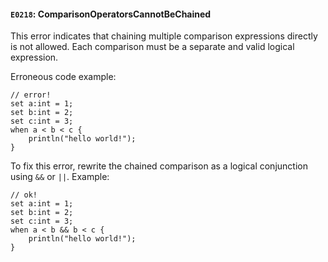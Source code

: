 #### `E0218`: ComparisonOperatorsCannotBeChained

This error indicates that chaining multiple comparison expressions directly is not allowed. Each comparison must be a separate and valid logical expression.

Erroneous code example:
```
// error!
set a:int = 1;
set b:int = 2;
set c:int = 3;
when a < b < c {
    println("hello world!");
}
```

To fix this error, rewrite the chained comparison as a logical conjunction using `&&` or `||`. Example:

```
// ok!
set a:int = 1;
set b:int = 2;
set c:int = 3;
when a < b && b < c {
    println("hello world!");
}

```
